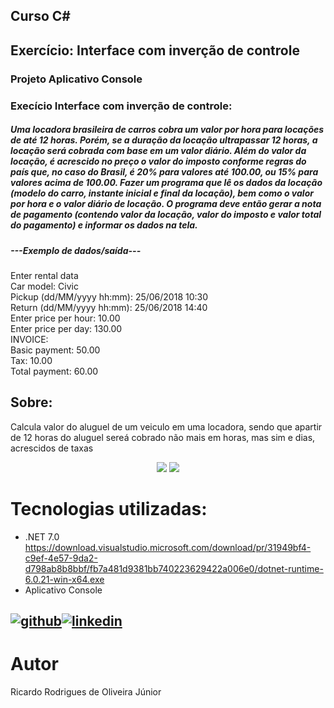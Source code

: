 ## Curso C# 
<h2>Exercício: Interface com inverção de controle</h2>

<h3>Projeto Aplicativo Console </h3>

### Execício Interface com inverção de controle: 
<h5>Uma locadora brasileira de carros cobra um valor por hora para locações de até
12 horas. Porém, se a duração da locação ultrapassar 12 horas, a locação será
cobrada com base em um valor diário. Além do valor da locação, é acrescido no
preço o valor do imposto conforme regras do país que, no caso do Brasil, é 20%
para valores até 100.00, ou 15% para valores acima de 100.00. Fazer um
programa que lê os dados da locação (modelo do carro, instante inicial e final da
locação), bem como o valor por hora e o valor diário de locação. O programa
deve então gerar a nota de pagamento (contendo valor da locação, valor do
imposto e valor total do pagamento) e informar os dados na tela.</h5>

<h5>---Exemplo de dados/saída---</h5>
Enter rental data<br />
Car model: Civic<br />
Pickup (dd/MM/yyyy hh:mm): 25/06/2018 10:30<br />
Return (dd/MM/yyyy hh:mm): 25/06/2018 14:40<br />
Enter price per hour: 10.00<br />
Enter price per day: 130.00<br />
INVOICE:<br />
Basic payment: 50.00<br />
Tax: 10.00<br />
Total payment: 60.00<br />
</h5>

## Sobre:

Calcula valor do aluguel de um veiculo em uma locadora, sendo que apartir de 12 horas do aluguel sereá cobrado não mais em horas, mas sim e dias, acrescidos de taxas
<div align="center">
<img src="https://github.com/ricardorojr/TratamentoExcecaoReservation/assets/49491955/b629c079-8c5e-4b2f-8014-61bfecdee37b"/>
<img src="https://github.com/ricardorojr/TratamentoExcecaoReservation/assets/49491955/01d18902-ece6-4e71-8731-dcbe765243eb"/>
</div>
</div>

# Tecnologias utilizadas:
- .NET 7.0 https://download.visualstudio.microsoft.com/download/pr/31949bf4-c9ef-4e57-9da2-d798ab8b8bbf/fb7a481d9381bb740223629422a006e0/dotnet-runtime-6.0.21-win-x64.exe
- Aplicativo Console


[![github](https://cloud.githubusercontent.com/assets/17016297/18839843/0e06a67a-83d2-11e6-993a-b35a182500e0.png)][1][![linkedin](https://cloud.githubusercontent.com/assets/17016297/18839848/0fc7e74e-83d2-11e6-8c6a-277fc9d6e067.png)][2]
---

[1]: https://github.com/ricardorojr
[2]: https://www.linkedin.com/in/ricardo-rodrigues-85983b176/

# Autor
Ricardo Rodrigues de Oliveira Júnior
